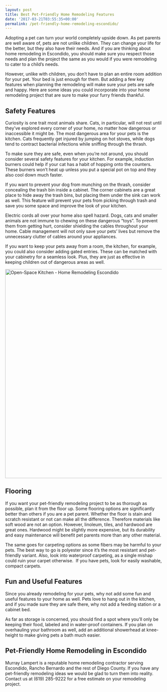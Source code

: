 ```yaml
---
layout: post
title: Best Pet-Friendly Home Remodeling Features
date: '2017-03-21T03:55:35+00:00'
permalink: /pet-friendly-home-remodeling-escondido/
---
```

Adopting a pet can turn your world completely upside down. As pet parents are well aware of, pets are not unlike children. They can change your life for the better, but they also have their needs. And if you are thinking about home remodeling in Escondido, you should make sure you respect those needs and plan the project the same as you would if you were remodeling to cater to a child’s needs.

However, unlike with children, you don’t have to plan an entire room addition for your pet. Your bed is just enough for them. But adding a few key features when planning the remodeling will make sure your pets are safe and happy. Here are some ideas you could incorporate into your home remodeling project that are sure to make your furry friends thankful.
<h2>Safety Features</h2>
Curiosity is one trait most animals share. Cats, in particular, will not rest until they’ve explored every corner of your home, no matter how dangerous or inaccessible it might be. The most dangerous area for your pets is the kitchen. Cats frequently get injured by jumping on hot stoves, while dogs tend to contract bacterial infections while sniffing through the thrash.

To make sure they are safe, even when you’re not around, you should consider several safety features for your kitchen. For example, induction burners could help if your cat has a habit of hopping onto the counters. These burners won’t heat up unless you put a special pot on top and they also cool down much faster.

If you want to prevent your dog from munching on the thrash, consider concealing the trash bin inside a cabinet. The corner cabinets are a great place to hide away the trash bins, but placing them under the sink can work as well. This feature will prevent your pets from picking through trash and save you some space and improve the look of your kitchen.

Electric cords all over your home also spell hazard. Dogs, cats and smaller animals are not immune to chewing on these dangerous “toys”. To prevent them from getting hurt, consider shielding the cables throughout your home. Cable management will not only save your pets’ lives but remove the unnecessary clutter of cables around your appliances.

If you want to keep your pets away from a room, the kitchen, for example, you could also consider adding gated entries. These can be matched with your cabinetry for a seamless look. Plus, they are just as effective in keeping children out of dangerous areas as well.

<img class="aligncenter size-large wp-image-3228" src="http://murraylampert.com/wp-content/uploads/Open-Space-Kitchen-Home-Remodeling-Escondido-1024x731.jpg" alt="Open-Space Kitchen - Home Remodeling Escondido" width="940" height="671" />
<h2>Flooring</h2>
If you want your pet-friendly remodeling project to be as thorough as possible, plan it from the floor up. Some flooring options are significantly better than others if you are a pet parent. Whether the floor is stain and scratch resistant or not can make all the difference. Therefore materials like soft wood are not an option. However, linoleum, tiles, and hardwood are great ones. Hardwood might be slightly more expensive, but its durability and easy maintenance will benefit pet parents more than any other material.

The same goes for carpeting options as some fibers may be harmful to your pets. The best way to go is polyester since it’s the most resistant and pet-friendly variant. Also, look into waterproof carpeting, as a single mishap could ruin your carpet otherwise.  If you have pets, look for easily washable, compact carpets.
<h2>Fun and Useful Features</h2>
Since you already remodeling for your pets, why not add some fun and useful features to your home as well. Pets love to hang out in the kitchen, and if you made sure they are safe there, why not add a feeding station or a cabinet bed.

As far as storage is concerned, you should find a spot where you’ll only be keeping their food, labeled and in water-proof containers. If you plan on overhauling your bathroom as well, add an additional showerhead at knee-height to make giving pets a bath much easier.
<h2>Pet-Friendly Home Remodeling in Escondido</h2>
Murray Lampert is a reputable home remodeling contractor serving Escondido, Rancho Bernardo and the rest of Diego County. If you have any pet-friendly remodeling ideas we would be glad to turn them into reality. Contact us at (619) 285-9222 for a free estimate on your remodeling project.
